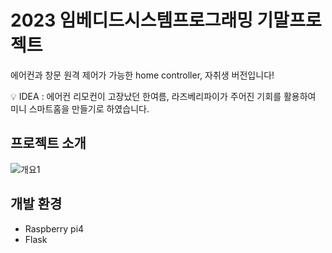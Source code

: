 # 2023 임베디드시스템프로그래밍 기말프로젝트

에어컨과 창문 원격 제어가 가능한 home controller, 자취생 버전입니다!

:bulb: IDEA : 에어컨 리모컨이 고장났던 한여름, 라즈베리파이가 주어진 기회를 활용하여 미니 스마트홈을 만들기로 하였습니다.

## 프로젝트 소개

![개요1](https://github.com/ujumjum/homecontroller/assets/110725131/29950fe8-cbf5-47cb-acce-2d5ba8201216)


## 개발 환경
- Raspberry pi4
- Flask
